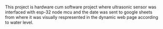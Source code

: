 This project is hardware cum software project where ultrasonic sensor  was interfaced with esp-32 node mcu and the date was sent to google sheets from where it was visually respresented in the dynamic web page according to water level.

